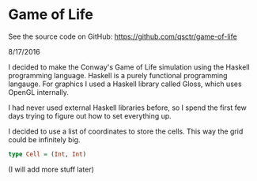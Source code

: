 # Game of Life

See the source code on GitHub: https://github.com/qsctr/game-of-life

8/17/2016

I decided to make the Conway's Game of Life simulation using the Haskell programming language. Haskell is a purely functional programming langauge. For graphics I used a Haskell library called Gloss, which uses OpenGL internally.

I had never used external Haskell libraries before, so I spend the first few days trying to figure out how to set everything up.

I decided to use a list of coordinates to store the cells. This way the grid could be infinitely big.

```haskell
type Cell = (Int, Int)
```

(I will add more stuff later)